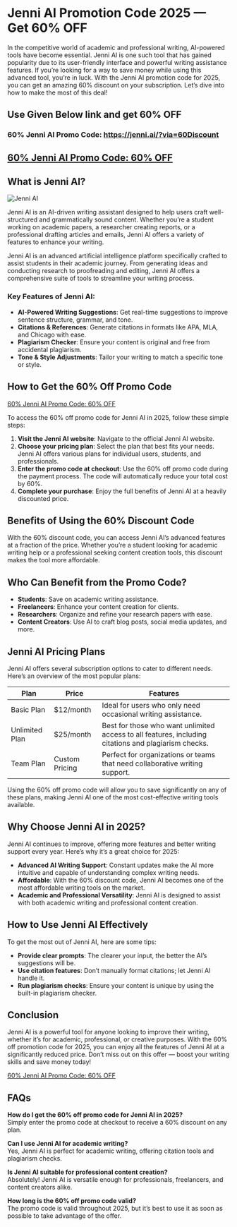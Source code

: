 # Jenni AI Promotion Code 2025 — Get 60% OFF

In the competitive world of academic and professional writing, AI-powered tools have become essential. Jenni AI is one such tool that has gained popularity due to its user-friendly interface and powerful writing assistance features. If you’re looking for a way to save money while using this advanced tool, you’re in luck. With the Jenni AI promotion code for 2025, you can get an amazing 60% discount on your subscription. Let’s dive into how to make the most of this deal!

## Use Given Below link and get 60% OFF

### 60% Jenni AI Promo Code: https://jenni.ai/?via=60Discount

## [60% Jenni AI Promo Code: 60% OFF](https://jenni.ai/?via=60Discount)

## What is Jenni AI?

![Jenni AI](https://miro.medium.com/v2/resize:fit:640/format:webp/1*55526mkXh-Us0ZIAmqtB7A.png)

Jenni AI is an AI-driven writing assistant designed to help users craft well-structured and grammatically sound content. Whether you’re a student working on academic papers, a researcher creating reports, or a professional drafting articles and emails, Jenni AI offers a variety of features to enhance your writing.

Jenni AI is an advanced artificial intelligence platform specifically crafted to assist students in their academic journey. From generating ideas and conducting research to proofreading and editing, Jenni AI offers a comprehensive suite of tools to streamline your writing process.



### Key Features of Jenni AI:
- **AI-Powered Writing Suggestions**: Get real-time suggestions to improve sentence structure, grammar, and tone.
- **Citations & References**: Generate citations in formats like APA, MLA, and Chicago with ease.
- **Plagiarism Checker**: Ensure your content is original and free from accidental plagiarism.
- **Tone & Style Adjustments**: Tailor your writing to match a specific tone or style.

## How to Get the 60% Off Promo Code

[60% Jenni AI Promo Code: 60% OFF](https://jenni.ai/?via=60Discount)

To access the 60% off promo code for Jenni AI in 2025, follow these simple steps:

1. **Visit the Jenni AI website**: Navigate to the official Jenni AI website.
2. **Choose your pricing plan**: Select the plan that best fits your needs. Jenni AI offers various plans for individual users, students, and professionals.
3. **Enter the promo code at checkout**: Use the 60% off promo code during the payment process. The code will automatically reduce your total cost by 60%.
4. **Complete your purchase**: Enjoy the full benefits of Jenni AI at a heavily discounted price.

## Benefits of Using the 60% Discount Code

With the 60% discount code, you can access Jenni AI’s advanced features at a fraction of the price. Whether you’re a student looking for academic writing help or a professional seeking content creation tools, this discount makes the tool more affordable.

## Who Can Benefit from the Promo Code?

- **Students**: Save on academic writing assistance.
- **Freelancers**: Enhance your content creation for clients.
- **Researchers**: Organize and refine your research papers with ease.
- **Content Creators**: Use AI to craft blog posts, social media updates, and more.

## Jenni AI Pricing Plans

Jenni AI offers several subscription options to cater to different needs. Here’s an overview of the most popular plans:

| Plan        | Price              | Features                                                  |
|-------------|--------------------|----------------------------------------------------------|
| Basic Plan  | $12/month          | Ideal for users who only need occasional writing assistance.|
| Unlimited Plan | $25/month     | Best for those who want unlimited access to all features, including citations and plagiarism checks. |
| Team Plan   | Custom Pricing     | Perfect for organizations or teams that need collaborative writing support. |

Using the 60% off promo code will allow you to save significantly on any of these plans, making Jenni AI one of the most cost-effective writing tools available.

## Why Choose Jenni AI in 2025?

Jenni AI continues to improve, offering more features and better writing support every year. Here’s why it’s a great choice for 2025:

- **Advanced AI Writing Support**: Constant updates make the AI more intuitive and capable of understanding complex writing needs.
- **Affordable**: With the 60% discount code, Jenni AI becomes one of the most affordable writing tools on the market.
- **Academic and Professional Versatility**: Jenni AI is designed to assist with both academic writing and professional content creation.

## How to Use Jenni AI Effectively

To get the most out of Jenni AI, here are some tips:

- **Provide clear prompts**: The clearer your input, the better the AI’s suggestions will be.
- **Use citation features**: Don’t manually format citations; let Jenni AI handle it.
- **Run plagiarism checks**: Ensure your content is unique by using the built-in plagiarism checker.

## Conclusion

Jenni AI is a powerful tool for anyone looking to improve their writing, whether it’s for academic, professional, or creative purposes. With the 60% off promotion code for 2025, you can enjoy all the features of Jenni AI at a significantly reduced price. Don’t miss out on this offer — boost your writing skills and save money today!

[60% Jenni AI Promo Code: 60% OFF](https://jenni.ai/?via=60Discount)

## FAQs

**How do I get the 60% off promo code for Jenni AI in 2025?**  
Simply enter the promo code at checkout to receive a 60% discount on any plan.

**Can I use Jenni AI for academic writing?**  
Yes, Jenni AI is perfect for academic writing, offering citation tools and plagiarism checks.

**Is Jenni AI suitable for professional content creation?**  
Absolutely! Jenni AI is versatile enough for professionals, freelancers, and content creators alike.

**How long is the 60% off promo code valid?**  
The promo code is valid throughout 2025, but it’s best to use it as soon as possible to take advantage of the offer.
